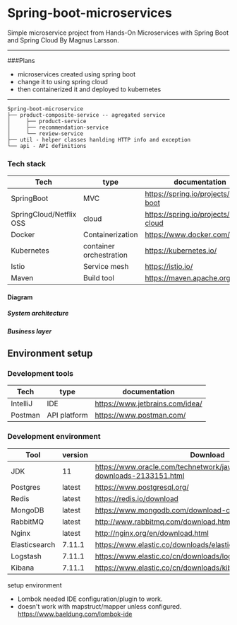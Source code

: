 # Spring-boot-microservices

Simple microservice project from Hands-On Microservices with Spring Boot and Spring Cloud By Magnus Larsson.

-----------

###Plans
- microservices created using spring boot
- change it to using spring cloud
- then containerized it and deployed to kubernetes

-------------------


```
Spring-boot-microservice 
├── product-composite-service -- agregated service 
│     ├── product-service 
│     ├── recommendation-service
│     └── review-service
├── util - helper classes hanlding HTTP info and exception
└── api - API definitions
```

### Tech stack

| Tech                    | type                    | documentation                           |
|-------------------------|-------------------------|-----------------------------------------|
| SpringBoot              | MVC                     | https://spring.io/projects/spring-boot  |
| SpringCloud/Netflix OSS | cloud                   | https://spring.io/projects/spring-cloud |
| Docker                  | Containerization        | https://www.docker.com/                 |
| Kubernetes              | container orchestration | https://kubernetes.io/                  |
| Istio                   | Service mesh            | https://istio.io/                       |
| Maven                   | Build tool              | https://maven.apache.org/               |



#### Diagram
##### System architecture
##### Business layer


## Environment setup

### Development tools

| Tech     | type          | documentation                    |
|----------|---------------|----------------------------------|
| IntelliJ | IDE           | https://www.jetbrains.com/idea/  |
| Postman  | API platform  | https://www.postman.com/         |


### Development environment

| Tool          | version | Download                                                                             |
|---------------|---------|--------------------------------------------------------------------------------------|
| JDK           | 11      | https://www.oracle.com/technetwork/java/javase/downloads/jdk8-downloads-2133151.html |
| Postgres      | latest  | https://www.postgresql.org/                                                          |
| Redis         | latest  | https://redis.io/download                                                            |
| MongoDB       | latest  | https://www.mongodb.com/download-center                                              |
| RabbitMQ      | latest  | http://www.rabbitmq.com/download.html                                                |
| Nginx         | latest  | http://nginx.org/en/download.html                                                    |
| Elasticsearch | 7.11.1  | https://www.elastic.co/downloads/elasticsearch                                       |
| Logstash      | 7.11.1  | https://www.elastic.co/cn/downloads/logstash                                         |
| Kibana        | 7.11.1  | https://www.elastic.co/cn/downloads/kibana                                           |




setup environment 
- Lombok needed IDE configuration/plugin to work.
- doesn't work with mapstruct/mapper unless configured.
https://www.baeldung.com/lombok-ide